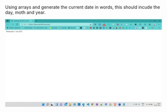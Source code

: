 Using arrays and generate the current date in words, this should incude the day, moth and year.

![Screenshot (80)](https://github.com/sirilalithaadapa/aj-wt/blob/main/CurrentDate/Screenshot%20(80).png)
